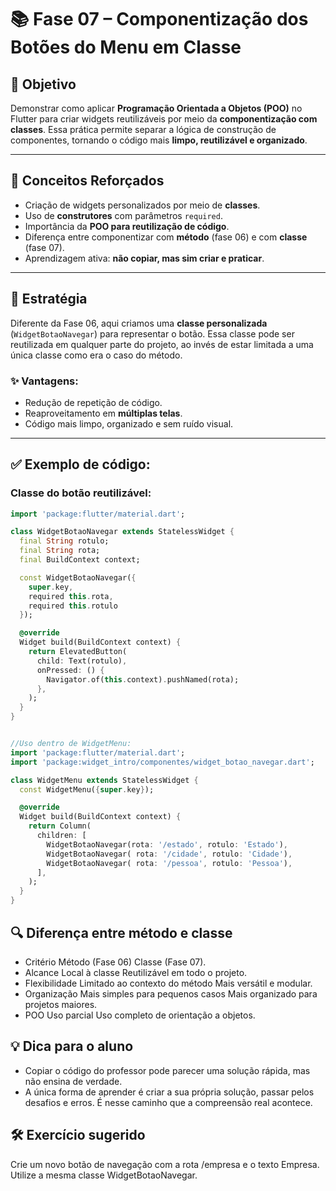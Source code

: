 # 📚 Fase 07 – Componentização dos Botões do Menu em Classe

## 🎯 Objetivo
Demonstrar como aplicar **Programação Orientada a Objetos (POO)** no Flutter para criar widgets reutilizáveis por meio da **componentização com classes**. Essa prática permite separar a lógica de construção de componentes, tornando o código mais **limpo, reutilizável e organizado**.

---

## 🧠 Conceitos Reforçados
- Criação de widgets personalizados por meio de **classes**.
- Uso de **construtores** com parâmetros `required`.
- Importância da **POO para reutilização de código**.
- Diferença entre componentizar com **método** (fase 06) e com **classe** (fase 07).
- Aprendizagem ativa: **não copiar, mas sim criar e praticar**.

---

## 🧩 Estratégia
Diferente da Fase 06, aqui criamos uma **classe personalizada** (`WidgetBotaoNavegar`) para representar o botão. Essa classe pode ser reutilizada em qualquer parte do projeto, ao invés de estar limitada a uma única classe como era o caso do método.

### ✨ Vantagens:
- Redução de repetição de código.
- Reaproveitamento em **múltiplas telas**.
- Código mais limpo, organizado e sem ruído visual.

---

## ✅ Exemplo de código:

### Classe do botão reutilizável:
```dart
import 'package:flutter/material.dart';

class WidgetBotaoNavegar extends StatelessWidget {
  final String rotulo;
  final String rota;
  final BuildContext context;

  const WidgetBotaoNavegar({
    super.key,
    required this.rota,
    required this.rotulo
  });

  @override
  Widget build(BuildContext context) {
    return ElevatedButton(
      child: Text(rotulo),
      onPressed: () {
        Navigator.of(this.context).pushNamed(rota);
      },
    );
  }
}


//Uso dentro de WidgetMenu:
import 'package:flutter/material.dart';
import 'package:widget_intro/componentes/widget_botao_navegar.dart';

class WidgetMenu extends StatelessWidget {
  const WidgetMenu({super.key});

  @override
  Widget build(BuildContext context) {
    return Column(
      children: [
        WidgetBotaoNavegar(rota: '/estado', rotulo: 'Estado'),
        WidgetBotaoNavegar( rota: '/cidade', rotulo: 'Cidade'),
        WidgetBotaoNavegar( rota: '/pessoa', rotulo: 'Pessoa'),
      ],
    );
  }
}
```


## 🔍 Diferença entre método e classe
- Critério	Método (Fase 06)	Classe (Fase 07).  
- Alcance	Local à classe	Reutilizável em todo o projeto.  
- Flexibilidade	Limitado ao contexto do método	Mais versátil e modular.  
- Organização	Mais simples para pequenos casos	Mais organizado para projetos maiores.  
- POO	Uso parcial	Uso completo de orientação a objetos.  

## 💡 Dica para o aluno
- Copiar o código do professor pode parecer uma solução rápida, mas não ensina de verdade.  
- A única forma de aprender é criar a sua própria solução, passar pelos desafios e erros. É nesse caminho que a compreensão real acontece.  

## 🛠️ Exercício sugerido  
Crie um novo botão de navegação com a rota /empresa e o texto Empresa. Utilize a mesma classe WidgetBotaoNavegar.  
